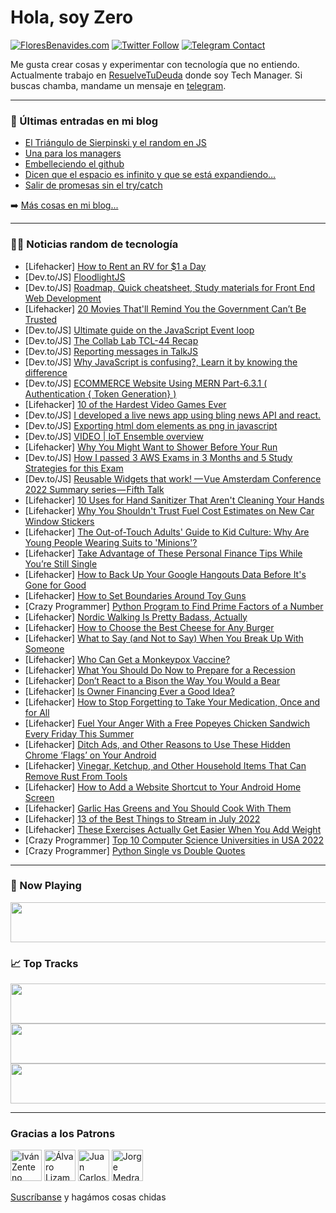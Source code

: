 # Hola, soy Zero

[![FloresBenavides.com](https://img.shields.io/website?down_message=oops&label=MiBlog&style=for-the-badge&up_message=online&url=https%3A%2F%2Ffloresbenavides.com)](https://floresbenavides.com) [![Twitter Follow](https://img.shields.io/twitter/follow/ZeroDragon?color=%231DA1F2&label=Follow&logo=twitter&logoColor=ffffff&style=for-the-badge)](https://twitter.com/zerodragon) [![Telegram Contact](https://img.shields.io/badge/escr%C3%ADbeme-ZeroDragon-%2326A5E4?style=for-the-badge&logo=telegram)](https://t.me/zerodragon)

Me gusta crear cosas y experimentar con tecnología que no entiendo.
Actualmente trabajo en [ResuelveTuDeuda](http://github.com/resuelve) donde soy Tech Manager.
Si buscas chamba, mandame un mensaje en [telegram](https://t.me/zerodragon).

---

### 📕 Últimas entradas en mi blog
<!-- BLOG-POST-LIST:START -->
- [El Triángulo de Sierpinski y el random en JS](https://floresbenavides.com/el-triangulo-de-sierpinski-y-el-random-en-js/)
- [Una para los managers](https://floresbenavides.com/una-para-los-managers/)
- [Embelleciendo el github](https://floresbenavides.com/embelleciendo-el-github/)
- [Dicen que el espacio es infinito y que se está expandiendo…](https://floresbenavides.com/dicen-que-el-espacio-es-infinito-y-que-se-esta-expandiendo/)
- [Salir de promesas sin el try/catch](https://floresbenavides.com/salir-de-promesas-sin-el-try-catch/)
<!-- BLOG-POST-LIST:END -->

➡️ [Más cosas en mi blog...](https://floresbenavides.com)

---

### 👨‍💻 Noticias random de tecnología
<!-- TECH-POSTS:START -->
- [Lifehacker] [How to Rent an RV for $1 a Day](https://lifehacker.com/how-to-rent-an-rv-for-1-a-day-1849134033)
- [Dev.to/JS] [FloodlightJS](https://dev.to/rajnandan1/floodlightjs-1gn7)
- [Dev.to/JS] [Roadmap, Quick cheatsheet, Study materials for Front End Web Development](https://dev.to/gaurbprajapati/roadmap-quick-cheetsheet-study-materials-nia)
- [Lifehacker] [20 Movies That&#39;ll Remind You the Government Can’t Be Trusted](https://lifehacker.com/20-movies-thatll-remind-you-the-government-can-t-be-tru-1849125096)
- [Dev.to/JS] [Ultimate guide on the JavaScript Event loop](https://dev.to/srishtikprasad/ultimate-guide-on-the-javascript-event-loop-3h79)
- [Dev.to/JS] [The Collab Lab TCL-44 Recap](https://dev.to/the-collab-lab/the-collab-lab-tcl-44-recap-2h29)
- [Dev.to/JS] [Reporting messages in TalkJS](https://dev.to/talkjs/reporting-messages-in-talkjs-1ndk)
- [Dev.to/JS] [Why JavaScript is confusing?, Learn it by knowing the difference](https://dev.to/mahmoudgalal/why-javascript-is-confusing-learn-it-by-knowing-the-difference-4p91)
- [Dev.to/JS] [ECOMMERCE Website Using MERN Part-6.3.1 &lpar; Authentication { Token Generation} &rpar;](https://dev.to/bikramjeetsarmah/ecommerce-website-using-mern-part-62-authentication-securing-password--3b3g)
- [Lifehacker] [10 of the Hardest Video Games Ever](https://lifehacker.com/10-of-the-hardest-video-games-ever-1849044055)
- [Dev.to/JS] [I developed a live news app using bling news API and react.](https://dev.to/nikeshkumartk/i-developed-a-live-news-app-using-bling-news-api-and-react-5ch6)
- [Dev.to/JS] [Exporting html dom elements as png in javascript](https://dev.to/addelec/exporting-html-dom-elements-as-png-in-javascript-1i9e)
- [Dev.to/JS] [VIDEO | IoT Ensemble overview](https://dev.to/richkurtzman/video-iot-ensemble-overview-23fa)
- [Lifehacker] [Why You Might Want to Shower Before Your Run](https://lifehacker.com/why-you-might-want-to-shower-before-your-run-1849131818)
- [Dev.to/JS] [How I passed 3 AWS Exams in 3 Months and 5 Study Strategies for this Exam](https://dev.to/ankitdubey74/how-i-passed-3-aws-exams-in-3-months-5-study-strategies-for-this-exam-3605)
- [Dev.to/JS] [Reusable Widgets that work! — Vue Amsterdam Conference 2022 Summary series — Fifth Talk](https://dev.to/mohsen_vaziri/reusable-widgets-that-work-vue-amsterdam-conference-2022-summary-series-fifth-talk-473f)
- [Lifehacker] [10 Uses for Hand Sanitizer That Aren&#39;t Cleaning Your Hands](https://lifehacker.com/10-uses-for-hand-sanitizer-that-arent-cleaning-your-han-1849131155)
- [Lifehacker] [Why You Shouldn&#39;t Trust Fuel Cost Estimates on New Car Window Stickers](https://lifehacker.com/why-you-shouldnt-trust-fuel-cost-estimates-on-new-car-w-1849125349)
- [Lifehacker] [The Out-of-Touch Adults&#39; Guide to Kid Culture: Why Are Young People Wearing Suits to &#39;Minions&#39;?](https://lifehacker.com/the-out-of-touch-adults-guide-to-kid-culture-why-are-y-1849132606)
- [Lifehacker] [Take Advantage of These Personal Finance Tips While You’re Still Single](https://lifehacker.com/take-advantage-of-these-personal-finance-tips-while-you-1849131207)
- [Lifehacker] [How to Back Up Your Google Hangouts Data Before It&#39;s Gone for Good](https://lifehacker.com/how-to-back-up-your-google-hangouts-data-before-its-gon-1849130692)
- [Lifehacker] [How to Set Boundaries Around Toy Guns](https://lifehacker.com/how-to-set-boundaries-around-toy-guns-1848976354)
- [Crazy Programmer] [Python Program to Find Prime Factors of a Number](https://www.thecrazyprogrammer.com/2022/07/python-program-to-find-prime-factors-of-a-number.html)
- [Lifehacker] [Nordic Walking Is Pretty Badass, Actually](https://lifehacker.com/nordic-walking-is-pretty-badass-actually-1849130967)
- [Lifehacker] [How to Choose the Best Cheese for Any Burger](https://lifehacker.com/how-to-choose-the-best-cheese-for-any-burger-1849129610)
- [Lifehacker] [What to Say &lpar;and Not to Say&rpar; When You Break Up With Someone](https://lifehacker.com/what-to-say-and-not-to-say-when-you-break-up-with-som-1849130535)
- [Lifehacker] [Who Can Get a Monkeypox Vaccine?](https://lifehacker.com/who-can-get-a-monkeypox-vaccine-1849129874)
- [Lifehacker] [What You Should Do Now to Prepare for a Recession](https://lifehacker.com/what-you-should-do-now-to-prepare-for-a-recession-1849129353)
- [Lifehacker] [Don’t React to a Bison the Way You Would a Bear](https://lifehacker.com/don-t-react-to-a-bison-the-way-you-would-a-bear-1849129502)
- [Lifehacker] [Is Owner Financing Ever a Good Idea?](https://lifehacker.com/is-owner-financing-ever-a-good-idea-1849129075)
- [Lifehacker] [How to Stop Forgetting to Take Your Medication, Once and for All](https://lifehacker.com/how-to-stop-forgetting-to-take-your-medication-once-an-1849128110)
- [Lifehacker] [Fuel Your Anger With a Free Popeyes Chicken Sandwich Every Friday This Summer](https://lifehacker.com/fuel-your-anger-with-a-free-popeyes-chicken-sandwich-ev-1849125358)
- [Lifehacker] [Ditch Ads, and Other Reasons to Use These Hidden Chrome ‘Flags’ on Your Android](https://lifehacker.com/ditch-ads-and-other-reasons-to-use-these-hidden-chrome-1849127987)
- [Lifehacker] [Vinegar, Ketchup, and Other Household Items That Can Remove Rust From Tools](https://lifehacker.com/vinegar-ketchup-and-other-household-items-that-can-re-1849127168)
- [Lifehacker] [How to Add a Website Shortcut to Your Android Home Screen](https://lifehacker.com/how-to-add-a-website-shortcut-to-your-android-home-scre-1849125415)
- [Lifehacker] [Garlic Has Greens and You Should Cook With Them](https://lifehacker.com/garlic-has-greens-and-you-should-cook-with-them-1849125892)
- [Lifehacker] [13 of the Best Things to Stream in July 2022](https://lifehacker.com/13-of-the-best-things-to-stream-in-july-2022-1849123135)
- [Lifehacker] [These Exercises Actually Get Easier When You Add Weight](https://lifehacker.com/these-exercises-actually-get-easier-when-you-add-weight-1849125570)
- [Crazy Programmer] [Top 10 Computer Science Universities in USA 2022](https://www.thecrazyprogrammer.com/2022/06/computer-science-universities-in-usa.html)
- [Crazy Programmer] [Python Single vs Double Quotes](https://www.thecrazyprogrammer.com/2022/06/python-single-vs-double-quotes.html)<!-- TECH-POSTS:END -->

---

### 🎵 Now Playing
<a href="https://spotify-now-playing-dun.vercel.app/now-playing?open"><img src="https://spotify-now-playing-dun.vercel.app/now-playing" width="540" height="64"></a>

### 📈 Top Tracks
<a href="https://spotify-now-playing-dun.vercel.app/top-tracks?i=1&open"><img src="https://spotify-now-playing-dun.vercel.app/top-tracks?i=1" width="540" height="64"></a>
<a href="https://spotify-now-playing-dun.vercel.app/top-tracks?i=2&open"><img src="https://spotify-now-playing-dun.vercel.app/top-tracks?i=2" width="540" height="64"></a>
<a href="https://spotify-now-playing-dun.vercel.app/top-tracks?i=3&open"><img src="https://spotify-now-playing-dun.vercel.app/top-tracks?i=3" width="540" height="64"></a>

---

### Gracias a los Patrons
[<img src="https://avatars.githubusercontent.com/u/243380?v=4" alt="Iván Zenteno" width="50px">](https://github.com/k001) [<img src="https://avatars.githubusercontent.com/u/19955639?v=4" alt="Álvaro Lizama" width="50px">](https://github.com/alvarolizama) [<img src="https://avatars.githubusercontent.com/u/2718753?v=4" alt="Juan Carlos Ruiz" width="50px">](https://github.com/JuanCrg90) [<img src="https://avatars.githubusercontent.com/u/37025?v=4" alt="Jorge Medrano" width="50px">](https://github.com/h1pp1e) 

[Suscríbanse](https://www.patreon.com/zerodragon) y hagámos cosas chidas
